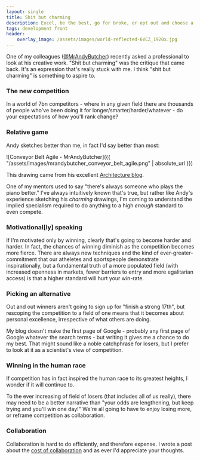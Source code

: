 ```yaml
---
layout: single
title: Shit but charming
description: Excel, be the best, go for broke, or opt out and choose a more human alternative
tags: development front
header:
    overlay_image: /assets/images/world-reflected-6VCZ_1920x.jpg
---
```


One of my colleagues ([@MrAndyButcher](https://twitter.com/MrAndyButcher)) recently asked a professional to look at his creative work.
"Shit but charming" was the critique that came back.
It's an expression that's really stuck with me.  I think "shit but charming" is something to aspire to.

### The new competition
In a world of 7bn competitors - where in any given field there are thousands of people who've been doing it for longer/smarter/harder/whatever - do your expectations of how you'll rank change?

### Relative game
Andy sketches better than me, in fact I'd say better than most:

![Conveyor Belt Agile - MrAndyButcher]({{ "/assets/images/mrandybutcher_conveyor_belt_agile.png" | absolute_url }})

This drawing came from his excellent [Architecture blog](https://mrandybutcher.blogspot.com/2017/01/the-agile-architect.html).

One of my mentors used to say "there's always someone who plays the piano better."
I've always intuitively known that's true, but rather like Andy's experience sketching his _charming_ drawings, I'm coming to understand the implied specialism required to do anything to a high _enough_ standard to even compete.

### Motivational\[ly\] speaking
If I'm motivated only by winning, clearly that's going to become harder and harder.
In fact, the chances of winning diminish as the competition becomes more fierce.
There are always new techniques and the kind of ever-greater-commitment that our atheletes and sportspeople demonstrate inspirationally, but a fundamental truth of a more populated field (with increased openness in markets, fewer barriers to entry and more egalitarian access) is that a higher standard will hurt your win-rate.

### Picking an alternative
Out and out winners aren't going to sign up for "finish a strong 17th", but rescoping the competition to a field of one means that it becomes about personal excellence, irrespective of what others are doing.

My blog doesn't make the first page of Google - probably any first page of Google whatever the search terms - but writing it gives me a chance to do my best.  That might sound like a noble catchphrase for losers, but I prefer to look at it as a scientist's view of competition.

### Winning in the human race
If competition has in fact inspired the human race to its greatest heights, I wonder if it will continue to.

To the ever increasing of field of losers (that includes all of us really), there may need to be a better narrative than "your odds are lengthening, but keep trying and you'll win one day!"
We're all going to have to enjoy losing more, or reframe competition as collaboration.

### Collaboration
Collaboration is hard to do efficiently, and therefore expense.  I wrote a post about the [cost of collaboration](http://www.lightenna.com/tech/2018/cost-of-collaboration/) and as ever I'd appreciate your thoughts.

